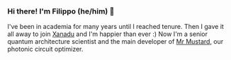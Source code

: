 ### Hi there! I'm Filippo (he/him) 👋
I've been in academia for many years until I reached tenure. Then I gave it all away to join [Xanadu](https://xanadu.ai) and I'm happier than ever :)
Now I'm a senior quantum architecture scientist and the main developer of [Mr Mustard](https://github.com/XanaduAI/MrMustard), our photonic circuit optimizer.

<!--
**ziofil/ziofil** is a ✨ _special_ ✨ repository because its `README.md` (this file) appears on your GitHub profile.

Here are some ideas to get you started:

- 🔭 I’m currently working on ...
- 🌱 I’m currently learning ...
- 👯 I’m looking to collaborate on ...
- 🤔 I’m looking for help with ...
- 💬 Ask me about ...
- 📫 How to reach me: ...
- 😄 Pronouns: ...
- ⚡ Fun fact: ...
-->
